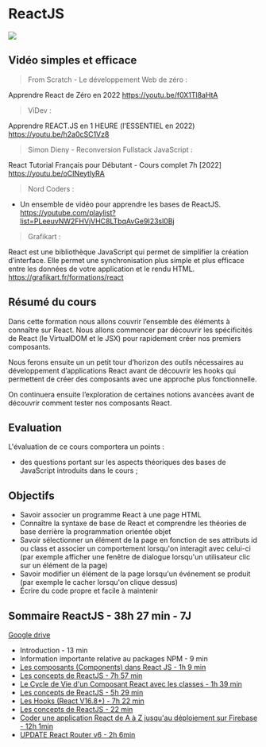 # ReactJS

![](https://grafikart.fr/uploads/icons/react.svg)

## Vidéo simples et efficace

> From Scratch - Le développement Web de zéro :

Apprendre React de Zéro en 2022
<https://youtu.be/f0X1Tl8aHtA>

> ViDev :

Apprendre REACT.JS en 1 HEURE (l'ESSENTIEL en 2022) <https://youtu.be/h2a0cSC1Vz8>

> Simon Dieny - Reconversion Fullstack JavaScript :

React Tutorial Français pour Débutant - Cours complet 7h [2022] <https://youtu.be/oCINeytlyRA>

> Nord Coders :

- Un ensemble de vidéo pour apprendre les bases de ReactJS. <https://youtube.com/playlist?list=PLeeuvNW2FHVjVHC8LTbqAvGe9I23sl0Bj>

> Grafikart :

React est une bibliothèque JavaScript qui permet de simplifier la création d’interface. Elle permet une synchronisation plus simple et plus efficace entre les données de votre application et le rendu HTML. <https://grafikart.fr/formations/react>

## Résumé du cours

Dans cette formation nous allons couvrir l’ensemble des éléments à connaître sur React. Nous allons commencer par découvrir les spécificités de React (le VirtualDOM et le JSX) pour rapidement créer nos premiers composants.

Nous ferons ensuite un un petit tour d’horizon des outils nécessaires au développement d’applications React avant de découvrir les hooks qui permettent de créer des composants avec une approche plus fonctionnelle.

On continuera ensuite l’exploration de certaines notions avancées avant de découvrir comment tester nos composants React.

## Evaluation

L'évaluation de ce cours comportera un points :

- des questions portant sur les aspects théoriques des bases de JavaScript introduits dans le cours ;

## Objectifs

- Savoir associer un programme React à une page HTML
- Connaître la syntaxe de base de React et comprendre les théories de base derrière la programmation orientée objet
- Savoir sélectionner un élément de la page en fonction de ses attributs id ou class et associer un comportement lorsqu'on interagit avec celui-ci (par exemple afficher une fenêtre de dialogue lorsqu'un utilisateur clic sur un élément de la page)
- Savoir modifier un élément de la page lorsqu'un événement se produit (par exemple le cacher lorsqu'on clique dessus)
- Écrire du code propre et facile à maintenir

## Sommaire ReactJS - 38h 27 min - 7J

[Google drive](https://drive.google.com/drive/folders/1jSI3oi1FjV1YZHZuIl8e-BYkaI0wmBoM?usp=share_link)

- Introduction - 13 min
- Information importante relative au packages NPM - 9 min
- [Les composants (Components) dans React JS - 1h 9 min](./Lescomposants(Components)dansReactJS.md)
- [Les concepts de ReactJS - 7h 57 min](./LesconceptsdeReactJS.md)
- [Le Cycle de Vie d'un Composant React avec les classes - 1h 39 min](./LeCycledeVied'unComposantReactaveclesclasses.md)
- [Les concepts de ReactJS - 5h 29 min](./LesconceptsdeReactJS2.md)
- [Les Hooks (React V16.8+) - 7h 22 min](./LesHooks(ReactV16.8+).md)
- [Les concepts de ReactJS - 22 min](./LesconceptsdeReactJS3.md)
- [Coder une application React de A à Z jusqu'au déploiement sur Firebase - 12h 1min](./CoderuneapplicationReactdeAàZjusqu'audéploiementsurFirebase.md)
- [UPDATE React Router v6 - 2h 6min](./UPDATEReactRouterv6.md)

<!--
## Sommaire Redux avec React - 7h 32min - 2J

- [Maitriser Redux avec React - 4h 35min](./MaitriserReduxavecReact.md)
- [Coder une application BOOKS avec React, Redux, Google Books API, Axios, LocalStorage - 2h 57min](./CoderuneapplicationBOOKSavecReact,Redux,GoogleBooksAPI,Axios,LocalStorage.md)

## Sommaire React native

...
-->